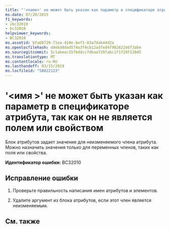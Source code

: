 ```yaml
---
title: "'<name>' не может быть указан как параметр в спецификаторе атрибута, так как он не является полем или свойством"
ms.date: 07/20/2015
f1_keywords:
- vbc32010
- bc32010
helpviewer_keywords:
- BC32010
ms.assetid: bfa68729-71ea-410e-bef1-83a7dab44d2a
ms.openlocfilehash: d4ebdddad574a3f4cb12adfed4f902622ebf3abe
ms.sourcegitcommit: 5c1abeec15fbddcc7dbaa729fabc1f1f29f12045
ms.translationtype: MT
ms.contentlocale: ru-RU
ms.lasthandoff: 03/15/2019
ms.locfileid: "58022123"
---
```

# <a name="name-cannot-be-named-as-a-parameter-in-an-attribute-specifier-because-it-is-not-a-field-or-property"></a>'\<имя >' не может быть указан как параметр в спецификаторе атрибута, так как он не является полем или свойством
Блок атрибутов задает значение для неизменяемого члена атрибута. Можно назначить значения только для переменных членов, таких как поля или свойства.  
  
 **Идентификатор ошибки:** BC32010  
  
## <a name="to-correct-this-error"></a>Исправление ошибки  
  
1.  Проверьте правильность написания имен атрибутов и элементов.  
  
2.  Удалите аргумент из блока атрибутов, если этот член является неизменяемым.  
  
## <a name="see-also"></a>См. также
